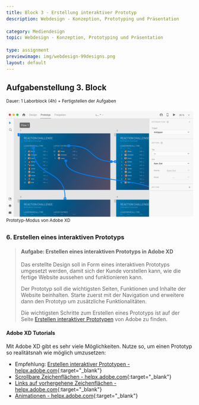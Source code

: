 ```yaml
---
title: Block 3 - Erstellung interaktiver Prototyp
description: Webdesign - Konzeption, Prototyping und Präsentation

category: Mediendesign
topic: Webdesign - Konzeption, Prototyping und Präsentation

type: assignment
previewimage: img/webdesign-99designs.png
layout: default
---
```

## Aufgabenstellung 3. Block
<sup>Dauer: 1 Laborblock (4h) + Fertigstellen der Aufgaben</sup>

![adobe-xd-protoype.png](img/adobe-xd-prototype.png)
<sup>Prototyp-Modus von Adobe XD</sup>
### 6. Erstellen eines interaktiven Prototyps

> #### Aufgabe: Erstellen eines interaktiven Prototyps in Adobe XD
> Das erstellte Design soll in Form eines interaktiven Prototyps umgesetzt werden, damit sich der Kunde vorstellen kann, wie die fertige Website aussehen und funktionieren kann.
>
> Der Prototyp soll die wichtigsten Seiten, Funktionen und Inhalte der Website beinhalten. Starte zuerst mit der Navigation und erweitere dann den Prototyp um zusätzliche Funktionalitäten.
>
> Die wichtigsten Schritte zum Erstellen eines Prototyps ist auf der Seite [Erstellen interaktiver Prototypen](https://helpx.adobe.com/at/xd/help/create-prototypes.html) von Adobe zu finden.


#### Adobe XD Tutorials

Mit Adobe XD gibt es sehr viele Möglichkeiten. Nutze so, um einen Prototyp so realitätsnah wie möglich umzusetzen:

* Empfehlung: [Erstellen interaktiver Prototypen - helpx.adobe.com](https://helpx.adobe.com/at/xd/help/create-prototypes.html){:target="_blank"}
* [Scrollbare Zeichenflächen - helpx.adobe.com](https://helpx.adobe.com/at/xd/how-to/scrollable-artboards.html){:target="_blank"}
* [Links auf vorhergehene Zeichenflächen - helpx.adobe.com](https://helpx.adobe.com/in/xd/user-guide.html/in/xd/help/create-prototypes.ug.html#previous-artboard){:target="_blank"}
* [Animationen - helpx.adobe.com](https://helpx.adobe.com/in/xd/user-guide.html/in/xd/help/animate-prototypes.ug.html){:target="_blank"}
